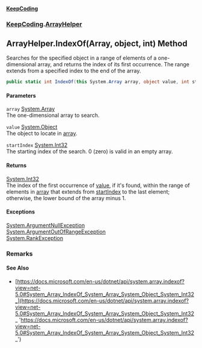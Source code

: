 #### [KeepCoding](index.md 'index')
### [KeepCoding](KeepCoding.md 'KeepCoding').[ArrayHelper](KeepCoding_ArrayHelper.md 'KeepCoding.ArrayHelper')
## ArrayHelper.IndexOf(Array, object, int) Method
Searches for the specified object in a range of elements of a one-dimensional array, and returns the index of its first occurrence. The range extends from a specified index to the end of the array.  
```csharp
public static int IndexOf(this System.Array array, object value, int startIndex);
```
#### Parameters
<a name='KeepCoding_ArrayHelper_IndexOf(System_Array_object_int)_array'></a>
`array` [System.Array](https://docs.microsoft.com/en-us/dotnet/api/System.Array 'System.Array')  
The one-dimensional array to search.
  
<a name='KeepCoding_ArrayHelper_IndexOf(System_Array_object_int)_value'></a>
`value` [System.Object](https://docs.microsoft.com/en-us/dotnet/api/System.Object 'System.Object')  
The object to locate in [array](KeepCoding_ArrayHelper_IndexOf(System_Array_object_int).md#KeepCoding_ArrayHelper_IndexOf(System_Array_object_int)_array 'KeepCoding.ArrayHelper.IndexOf(System.Array, object, int).array').
  
<a name='KeepCoding_ArrayHelper_IndexOf(System_Array_object_int)_startIndex'></a>
`startIndex` [System.Int32](https://docs.microsoft.com/en-us/dotnet/api/System.Int32 'System.Int32')  
The starting index of the search. 0 (zero) is valid in an empty array.
  
#### Returns
[System.Int32](https://docs.microsoft.com/en-us/dotnet/api/System.Int32 'System.Int32')  
The index of the first occurrence of [value](KeepCoding_ArrayHelper_IndexOf(System_Array_object_int).md#KeepCoding_ArrayHelper_IndexOf(System_Array_object_int)_value 'KeepCoding.ArrayHelper.IndexOf(System.Array, object, int).value'), if it's found, within the range of elements in [array](KeepCoding_ArrayHelper_IndexOf(System_Array_object_int).md#KeepCoding_ArrayHelper_IndexOf(System_Array_object_int)_array 'KeepCoding.ArrayHelper.IndexOf(System.Array, object, int).array') that extends from [startIndex](KeepCoding_ArrayHelper_IndexOf(System_Array_object_int).md#KeepCoding_ArrayHelper_IndexOf(System_Array_object_int)_startIndex 'KeepCoding.ArrayHelper.IndexOf(System.Array, object, int).startIndex') to the last element; otherwise, the lower bound of the array minus 1.
#### Exceptions
[System.ArgumentNullException](https://docs.microsoft.com/en-us/dotnet/api/System.ArgumentNullException 'System.ArgumentNullException')  
[System.ArgumentOutOfRangeException](https://docs.microsoft.com/en-us/dotnet/api/System.ArgumentOutOfRangeException 'System.ArgumentOutOfRangeException')  
[System.RankException](https://docs.microsoft.com/en-us/dotnet/api/System.RankException 'System.RankException')  
### Remarks
#### See Also
- [https://docs.microsoft.com/en-us/dotnet/api/system.array.indexof?view=net-5.0#System_Array_IndexOf_System_Array_System_Object_System_Int32_](https://docs.microsoft.com/en-us/dotnet/api/system.array.indexof?view=net-5.0#System_Array_IndexOf_System_Array_System_Object_System_Int32_ 'https://docs.microsoft.com/en-us/dotnet/api/system.array.indexof?view=net-5.0#System_Array_IndexOf_System_Array_System_Object_System_Int32_')

